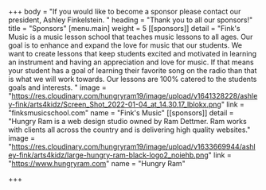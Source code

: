 +++
body = "If you would like to become a sponsor please contact our president, Ashley Finkelstein. "
heading = "Thank you to all our sponsors!"
title = "Sponsors"
[menu.main]
weight = 5
[[sponsors]]
detail = "Fink's Music is a music lesson school that teaches music lessons to all ages. Our goal is to enhance and expand the love for music that our students. We want to create lessons that keep students excited and motivated in learning an instrument and having an appreciation and love for music. If that means your student has a goal of learning their favorite song on the radio than that is what we will work towards. Our lessons are 100% catered to the students goals and interests. "
image = "https://res.cloudinary.com/hungryram19/image/upload/v1641328228/ashley-fink/arts4kidz/Screen_Shot_2022-01-04_at_14.30.17_lblokx.png"
link = "finksmusicschool.com"
name = "Fink's Music"
[[sponsors]]
detail = "Hungry Ram is a web design studio owned by Ram Dettmer. Ram works with clients all across the country and is delivering high quality websites."
image = "https://res.cloudinary.com/hungryram19/image/upload/v1633669944/ashley-fink/arts4kidz/large-hungry-ram-black-logo2_noiehb.png"
link = "https://www.hungryram.com"
name = "Hungry Ram"

+++
